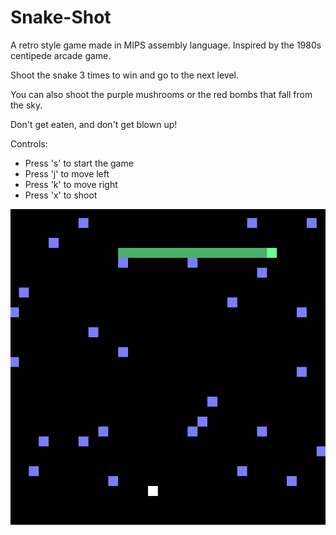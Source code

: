 # Snake-Shot

A retro style game made in MIPS assembly language. Inspired by the 1980s centipede arcade game.



Shoot the snake 3 times to win and go to the next level.

You can also shoot the purple mushrooms or the red bombs that fall from the sky.

Don't get eaten, and don't get blown up!

Controls:
- Press 's' to start the game
- Press 'j' to move left
- Press 'k' to move right
- Press 'x' to shoot

![SNAKE GIF](snake.gif)
